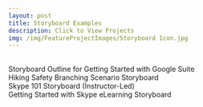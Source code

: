 ```yaml
---
layout: post
title: Storyboard Examples
description: Click to View Projects
img: /img/FeatureProjectImages/Storyboard Icon.jpg
---
```


<div class="img_row">
	<img class="col one" src="{{ site.baseurl }}/img/Storyboard/Storyboard Outline.jpg" alt="" title= "Storyboard Outline for Getting Started with Google Suite"/>
	<img class="col one" src="{{ site.baseurl }}/img/Storyboard/BSS.jpg" alt="" title= "Hiking Safety Branching Scenario Storyboard"/>
	<img class="col one" src="{{ site.baseurl }}/img/Storyboard/Skype 101 Storyboard.jpg" alt="" title= "Skype 101 Storyboard"/>
</div>
<div class="three">
	<div class="col one caption">
		Storyboard Outline for Getting Started with Google Suite
	</div>
	<div class="col one caption">
		Hiking Safety Branching Scenario Storyboard
	</div>
	<div class="col one caption">
		Skype 101 Storyboard (Instructor-Led)
	</div>
</div>

<div class="img_row">
	<img class="col one" src="{{ site.baseurl }}/img/Storyboard/Getting Started with Skype Articulate eLearning Storyboard.jpg" alt="" title= "Getting Started with Skype eLearning Storyboard"/>
</div>
<div class="three">
	<div class="col one caption">
		Getting Started with Skype eLearning Storyboard
	</div>
</div>